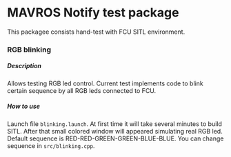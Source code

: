# MAVROS Notify test package
This packagee consists hand-test with FCU SITL environment.

### RGB blinking

##### Description
Allows testing RGB led control. Current test implements code to blink certain sequence by all RGB leds connected to FCU.

##### How to use
Launch file `blinking.launch`. At first time it will take several minutes to build SITL. After that small colored window will appeared simulating real RGB led.
Default sequence is RED-RED-GREEN-GREEN-BLUE-BLUE. You can change sequence in `src/blinking.cpp`.